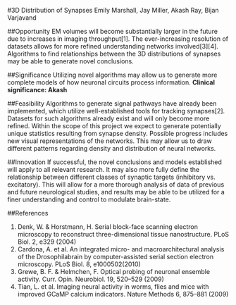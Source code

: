 #3D Distribution of Synapses
Emily Marshall, Jay Miller, Akash Ray, Bijan Varjavand


##Opportunity
EM volumes will become substantially larger in the future due to increases in imaging throughput[1]. 
The ever-increasing resolution of datasets  allows for more refined understanding networks involved[3][4]. 
Algorithms to find relationships between the 3D distributions of synapses may be able to generate novel conclusions.

##Significance
Utilizing novel algorithms may allow us to generate more complete models of how neuronal circuits process information.
**Clinical significance: Akash**

##Feasibility
Algorithms to generate signal pathways have already been implemented, which utilize well-established tools for tracking synapses[2]. 
Datasets for such algorithms already exist and will only become more refined. 
Within the scope of this project we expect to generate potentially unique statistics resulting from synapse density. 
Possible progress includes new visual representations of the networks. 
This may allow us to draw different patterns regarding density and distribution of neural networks. 

##Innovation
If successful, the novel conclusions and models established will apply to all relevant research. 
It may also more fully define the relationship between different classes of synaptic targets (inhibitory vs. excitatory). 
This will allow for a more thorough analysis of data of previous and future neurological studies, 
and results may be able to be utilized for a finer understanding and control to modulate brain-state.


##References
1. Denk, W. & Horstmann, H. Serial block-face scanning electron microscopy to reconstruct three-dimensional tissue nanostructure. PLoS Biol. 2, e329 (2004)
2. Cardona, A. et al. An integrated micro- and macroarchitectural analysis of the Drosophilabrain by computer-assisted serial section electron microscopy. PLoS Biol. 8, e1000502(2010)
3. Grewe, B. F. & Helmchen, F. Optical probing of neuronal ensemble activity. Curr. Opin. Neurobiol. 19, 520–529 (2009)
4. Tian, L. et al. Imaging neural activity in worms, flies and mice with improved GCaMP calcium indicators. Nature Methods 6, 875–881 (2009)
